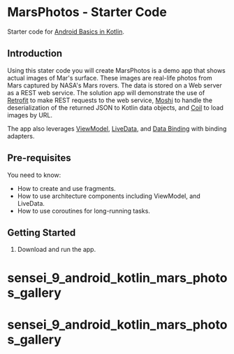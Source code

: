 MarsPhotos - Starter Code
==================================

Starter code for [Android Basics in Kotlin](https://developer.android.com/courses/android-basics-kotlin/course).

Introduction
------------

Using this stater code you will create MarsPhotos is a demo app that shows actual images of Mar's surface. These images are
real-life photos from Mars captured by NASA's Mars rovers. The data is stored on a Web server
as a REST web service.  The solution app will demonstrate the use of [Retrofit](https://square.github.io/retrofit/) to make REST requests to the web service, [Moshi](https://github.com/square/moshi) to
handle the deserialization of the returned JSON to Kotlin data objects, and [Coil](https://coil-kt.github.io/coil/) to load images by URL.

The app also leverages [ViewModel](https://developer.android.com/topic/libraries/architecture/viewmodel),
[LiveData](https://developer.android.com/topic/libraries/architecture/livedata), and
[Data Binding](https://developer.android.com/topic/libraries/data-binding/) with binding 
adapters.

Pre-requisites
--------------

You need to know:
- How to create and use fragments.
- How to use architecture components including ViewModel, and LiveData.
- How to use coroutines for long-running tasks.


Getting Started
---------------

1. Download and run the app.
# sensei_9_android_kotlin_mars_photos_gallery
# sensei_9_android_kotlin_mars_photos_gallery
